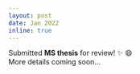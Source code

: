 ```yaml
---
layout: post
date: Jan 2022
inline: true
---
```


Submitted **MS thesis** for review! :sparkles: :smile: 
<br> More details coming soon...
